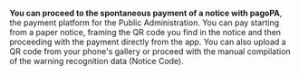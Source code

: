 **You can proceed to the spontaneous payment of a notice with pagoPA**, the payment platform for the Public Administration. You can pay starting from a paper notice, framing the QR code you find in the notice and then proceeding with the payment directly from the app. You can also upload a QR code from your phone's gallery or proceed with the manual compilation of the warning recognition data (Notice Code).